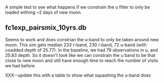 
A simple test to see what happens if we constrain the u filter to only be loaded withing ~2 days of new moon.


## fc1exp_pairsmix_10yrs.db

Seems to work and does constrian the u-band to only be taken around new moon. This sim gets median 233 r-band, 230 i-band, 72 u-band (with coadded depth of 25.77). In the baseline, we had 79 observations in u, and 25.83 depth. So it doesn't look like we can constrain the u band to be that close to new moon and still have enough time to reach the number of visits we had before.

XXX--update this with a table to show what squashing the u-band does

